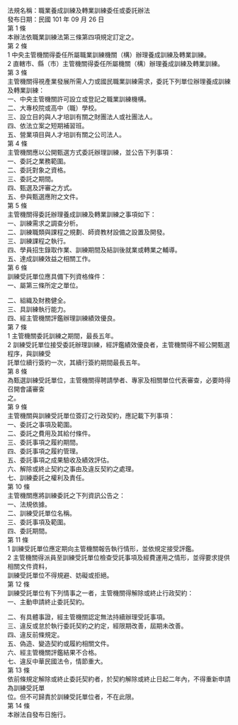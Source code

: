 法規名稱：職業養成訓練及轉業訓練委任或委託辦法  
發布日期：民國 101 年 09 月 26 日  
第 1 條  
本辦法依職業訓練法第三條第四項規定訂定之。  
第 2 條  
1 中央主管機關得委任所屬職業訓練機關（構）辦理養成訓練及轉業訓練。  
2 直轄市、縣（市）主管機關得委任所屬機關（構）辦理養成訓練及轉業訓練。  
第 3 條  
主管機關得視產業發展所需人力或國民職業訓練需求，委託下列單位辦理養成訓練及轉業訓練：  
一、中央主管機關許可設立或登記之職業訓練機構。  
二、大專校院或高中（職）學校。  
三、設立目的與人才培訓有關之財團法人或社團法人。  
四、依法立案之短期補習班。  
五、營業項目與人才培訓有關之公司法人。  
第 4 條  
主管機關應以公開甄選方式委託辦理訓練，並公告下列事項：  
一、委託之業務範圍。  
二、委託對象之資格。  
三、委託之期間。  
四、甄選及評審之方式。  
五、參與甄選應附之文件。  
第 5 條  
主管機關得委託辦理養成訓練及轉業訓練之事項如下：  
一、訓練需求之調查分析。  
二、訓練職類與課程之規劃、師資教材設備之設置及開發。  
三、訓練課程之執行。  
四、學員招生錄取作業、訓練期間及結訓後就業或轉業之輔導。  
五、達成訓練效益之相關工作。  
第 6 條  
訓練受託單位應具備下列資格條件：  
一、屬第三條所定之單位。  


二、組織及財務健全。  
三、具訓練執行能力。  
四、經主管機關評鑑辦理訓練績效優良。  
第 7 條  
1 主管機關委託訓練之期間，最長五年。  
2 訓練受託單位接受委託辦理訓練，經評鑑績效優良者，主管機關得不經公開甄選程序，與訓練受  
託單位續行簽約一次，其續行簽約期間最長五年。  
第 8 條  
為甄選訓練受託單位，主管機關得聘請學者、專家及相關單位代表審查，必要時得召開會議審查  
之。  
第 9 條  
主管機關與訓練受託單位簽訂之行政契約，應記載下列事項：  
一、委託之事項及範圍。  
二、委託之費用及其給付條件。  
三、委託事項之履約期間。  
四、委託事項之履約管理。  
五、委託事項之成果驗收及績效評估。  
六、解除或終止契約之事由及違反契約之處理。  
七、訓練委託之權利及責任。  
第 10 條  
主管機關應將訓練委託之下列資訊公告之：  
一、法規依據。  
二、訓練受託單位名稱。  
三、委託事項及範圍。  
四、委託期間。  
第 11 條  
1 訓練受託單位應定期向主管機關報告執行情形，並依規定接受評鑑。  
2 主管機關得派員至訓練受託單位檢查受託事項及經費運用之情形，並得要求提供相關文件資料，  
訓練受託單位不得規避、妨礙或拒絕。  
第 12 條  
訓練受託單位有下列情事之一者，主管機關得解除或終止行政契約：  
一、主動申請終止委託契約。  


二、有具體事證，經主管機關認定無法持續辦理受託事項。  
三、違反或怠於執行委託契約之約定，經限期改善，屆期未改善。  
四、違反前條規定。  
五、偽造、變造契約或履約相關文件。  
六、經主管機關評鑑結果不合格。  
七、違反中華民國法令，情節重大。  
第 13 條  
依前條規定解除或終止委託契約者，於契約解除或終止日起二年內，不得重新申請為訓練受託單  
位。但不可歸責於訓練受託單位者，不在此限。  
第 14 條  
本辦法自發布日施行。  


